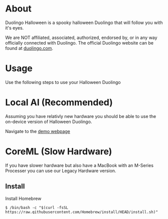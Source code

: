 # About

Duolingo Halloween is a spooky halloween Duolingo that will follow you with it's eyes.

We are NOT affiliated, associated, authorized, endorsed by, or in any way officially connected with Duolingo. The official Duolingo website can be found at [duolingo.com](https://www.duolingo.com).

# Usage

Use the following steps to use your Halloween Duolingo

# Local AI (Recommended)

Assuming you have relativly new hardware you should be able to use the on-device version of Halloween Duolingo.

Navigate to the [demo webpage](https://jemcats.software/github_page/duolingo_halloween/ondevice.html)

# CoreML (Slow Hardware)

If you have slower hardware but also have a MacBook with an M-Series Processer you can use our Legacy Hardware version.

## Install

Install Homebrew
```
$ /bin/bash -c "$(curl -fsSL https://raw.githubusercontent.com/Homebrew/install/HEAD/install.sh)" 
```

Install NPM and Git
```
$ brew install npm git
```

Clone Repo
```
$ git clone https://github.com/JEMcats/duolingo_halloween.git
```

Navigate To The Cloned Repo
```
$ cd duolingo_halloween
```

Install The Required Dependiences
```
$ npm install
```

Open ```openssl-san.cnf``` and fill out all of the values like ```YourCountryCode``` and ```YourName```.

Generate your certificate and key

```
openssl req -x509 -nodes -days 365 -newkey rsa:2048 -keyout selfsigned.key -out selfsigned.crt -config openssl-san.cnf -extensions v3_req
```

You have now setup the Legacy Version. Please move on to usage.

## Usage

Run the command

```
$ node server.js
```

Navigate to:
```
https://'MacBook IP or Hostname':1920/legacy.html
```

# Contributing

To start make a fork of the dev branch.

In your fork make the changes you would like make.

Fill out the infromation for the pull request.

When you are ready open your pull request.